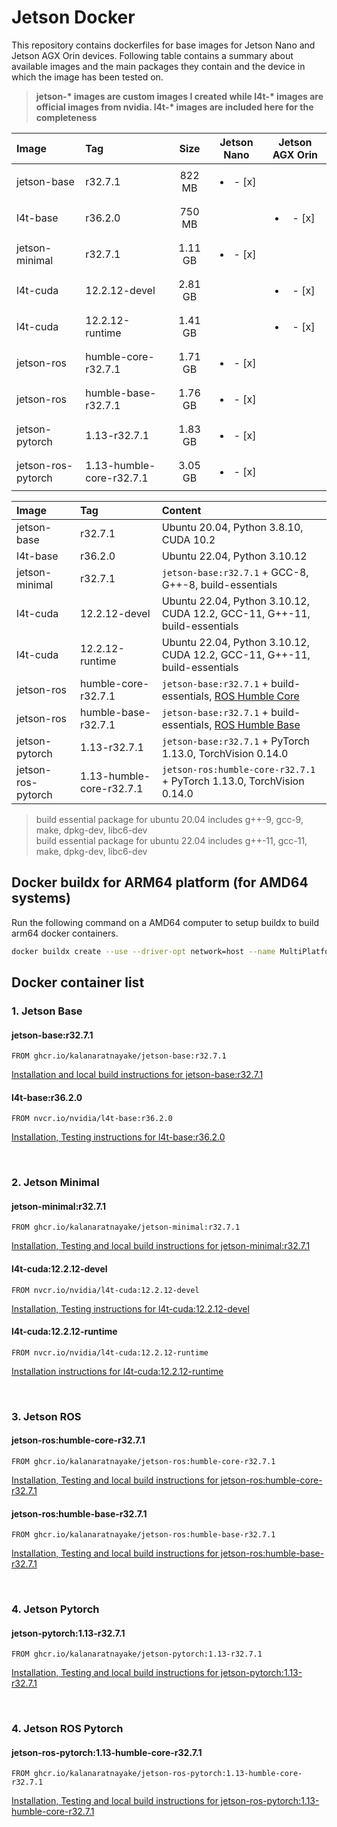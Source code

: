 # Jetson Docker

This repository contains dockerfiles for base images for Jetson Nano and Jetson AGX Orin devices. Following table contains a summary about available images and the main packages they contain and the device in which the image has been tested on. 

>**jetson-\* images are custom images I created while l4t-\* images are official images from nvidia. l4t-\* images are included here for the completeness**

| Image              |  Tag                     | Size    | Jetson Nano | Jetson AGX Orin |
| :----              | :-----                   | :----:  | :---------: | :-------------: |
| jetson-base        | r32.7.1                  |  822 MB | <ul><li> - [x] </li></ul> | |
| l4t-base           | r36.2.0                  |  750 MB | | <ul><li> - [x] </li></ul> |
| jetson-minimal     | r32.7.1                  | 1.11 GB | <ul><li> - [x] </li></ul> | |
| l4t-cuda           | 12.2.12-devel            | 2.81 GB | | <ul><li> - [x] </li></ul> |
| l4t-cuda           | 12.2.12-runtime          | 1.41 GB | | <ul><li> - [x] </li></ul> |
| jetson-ros         | humble-core-r32.7.1      | 1.71 GB | <ul><li> - [x] </li></ul> | |
| jetson-ros         | humble-base-r32.7.1      | 1.76 GB | <ul><li> - [x] </li></ul> | |
| jetson-pytorch     | 1.13-r32.7.1             | 1.83 GB | <ul><li> - [x] </li></ul> | |
| jetson-ros-pytorch | 1.13-humble-core-r32.7.1 | 3.05 GB | <ul><li> - [x] </li></ul> | |


| Image              |  Tag                     | Content                                                          |
| :----              | :-----                   | :--------------------------------------                          |
| jetson-base        | r32.7.1                  | Ubuntu 20.04, Python 3.8.10, CUDA 10.2                           |
| l4t-base           | r36.2.0                  | Ubuntu 22.04, Python 3.10.12                                     |
| jetson-minimal     | r32.7.1                  | `jetson-base:r32.7.1` + GCC-8, G++-8, build-essentials           |
| l4t-cuda           | 12.2.12-devel            | Ubuntu 22.04, Python 3.10.12, CUDA 12.2, GCC-11, G++-11, build-essentials |
| l4t-cuda           | 12.2.12-runtime          | Ubuntu 22.04, Python 3.10.12, CUDA 12.2, GCC-11, G++-11, build-essentials |
| jetson-ros         | humble-core-r32.7.1      | `jetson-base:r32.7.1` + build-essentials, [ROS Humble Core](https://www.ros.org/reps/rep-2001.html#id23)    |
| jetson-ros         | humble-base-r32.7.1      | `jetson-base:r32.7.1` + build-essentials, [ROS Humble Base](https://www.ros.org/reps/rep-2001.html#id24)    |
| jetson-pytorch     | 1.13-r32.7.1             | `jetson-base:r32.7.1` +  PyTorch 1.13.0, TorchVision 0.14.0           |
| jetson-ros-pytorch | 1.13-humble-core-r32.7.1 | `jetson-ros:humble-core-r32.7.1` + PyTorch 1.13.0, TorchVision 0.14.0 |


> build essential package for ubuntu 20.04 includes g++-9, gcc-9, make, dpkg-dev, libc6-dev \
> build essential package for ubuntu 22.04 includes g++-11, gcc-11, make, dpkg-dev, libc6-dev

## Docker buildx for ARM64 platform (for AMD64 systems)

Run the following command on a AMD64 computer to setup buildx to build arm64 docker containers.
```bash
docker buildx create --use --driver-opt network=host --name MultiPlatform --platform linux/arm64
```

## Docker container list

### 1. Jetson Base

#### jetson-base:r32.7.1 

```docker
FROM ghcr.io/kalanaratnayake/jetson-base:r32.7.1
```
[Installation and local build instructions for jetson-base:r32.7.1 ](base-images/r3271.md)

#### l4t-base:r36.2.0 

```docker
FROM nvcr.io/nvidia/l4t-base:r36.2.0
```
[Installation, Testing instructions for l4t-base:r36.2.0 ](base-images/r3620.md)

<br>

### 2. Jetson Minimal

#### jetson-minimal:r32.7.1 

```docker
FROM ghcr.io/kalanaratnayake/jetson-minimal:r32.7.1
```
[Installation, Testing and local build instructions for jetson-minimal:r32.7.1](minimal-images/r3271.md)

#### l4t-cuda:12.2.12-devel 

```docker
FROM nvcr.io/nvidia/l4t-cuda:12.2.12-devel
```
[Installation, Testing instructions for l4t-cuda:12.2.12-devel](minimal-images/r3620d.md)

#### l4t-cuda:12.2.12-runtime 

```docker
FROM nvcr.io/nvidia/l4t-cuda:12.2.12-runtime
```
[Installation instructions for l4t-cuda:12.2.12-runtime](minimal-images/r3620r.md)

<br>

### 3. Jetson ROS 

#### jetson-ros:humble-core-r32.7.1

```docker
FROM ghcr.io/kalanaratnayake/jetson-ros:humble-core-r32.7.1
```
[Installation, Testing and local build instructions for jetson-ros:humble-core-r32.7.1](ros-images/r3271.humble_core.md)


#### jetson-ros:humble-base-r32.7.1

```docker
FROM ghcr.io/kalanaratnayake/jetson-ros:humble-base-r32.7.1
```
[Installation, Testing and local build instructions for jetson-ros:humble-base-r32.7.1](ros-images/r3271.humble_base.md)

<br>

### 4. Jetson Pytorch 

#### jetson-pytorch:1.13-r32.7.1

```docker
FROM ghcr.io/kalanaratnayake/jetson-pytorch:1.13-r32.7.1
```
[Installation, Testing and local build instructions for jetson-pytorch:1.13-r32.7.1](pytorch-images/r3271.113.md)

<br>

### 4. Jetson ROS Pytorch 

#### jetson-ros-pytorch:1.13-humble-core-r32.7.1

```docker
FROM ghcr.io/kalanaratnayake/jetson-ros-pytorch:1.13-humble-core-r32.7.1
```
[Installation, Testing and local build instructions for jetson-ros-pytorch:1.13-humble-core-r32.7.1](ros-pytorch-images/r3271.humblecore_pytorch113.md)

<br>
